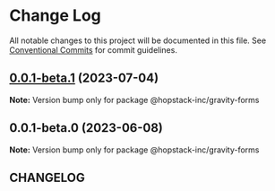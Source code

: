 # Change Log

All notable changes to this project will be documented in this file.
See [Conventional Commits](https://conventionalcommits.org) for commit guidelines.

## [0.0.1-beta.1](https://github.com/hopstack-inc/platform_integrations-provider-pkg/compare/@hopstack-inc/gravity-forms@0.0.1-beta.0...@hopstack-inc/gravity-forms@0.0.1-beta.1) (2023-07-04)

**Note:** Version bump only for package @hopstack-inc/gravity-forms





## 0.0.1-beta.0 (2023-06-08)

**Note:** Version bump only for package @hopstack-inc/gravity-forms





## CHANGELOG
